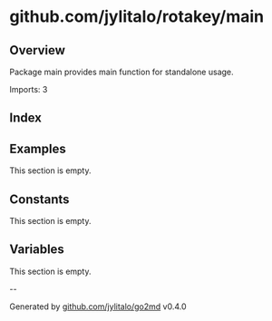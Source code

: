 # github.com/jylitalo/rotakey/main

## Overview
Package main provides main function for standalone usage.

Imports: 3

## Index

## Examples

This section is empty.

## Constants

This section is empty.

## Variables
This section is empty.

--

Generated by [github.com/jylitalo/go2md](https://github.com/jylitalo/go2md/) v0.4.0

